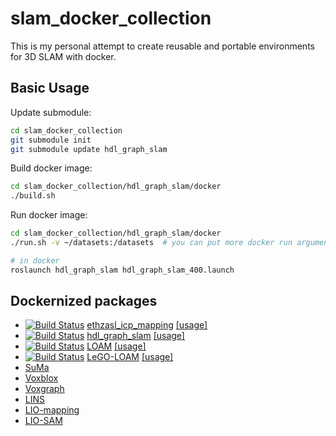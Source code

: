 # slam_docker_collection

This is my personal attempt to create reusable and portable environments for 3D SLAM with docker.

## Basic Usage

Update submodule:
```bash
cd slam_docker_collection
git submodule init
git submodule update hdl_graph_slam
```

Build docker image:
```bash
cd slam_docker_collection/hdl_graph_slam/docker
./build.sh
```

Run docker image:
```bash
cd slam_docker_collection/hdl_graph_slam/docker
./run.sh -v ~/datasets:/datasets  # you can put more docker run arguments here

# in docker
roslaunch hdl_graph_slam hdl_graph_slam_400.launch
```

## Dockernized packages
- [![Build Status](https://travis-ci.org/koide3/ethzasl_icp_mapping.svg?branch=reintegrate%2Fmaster_into_indigo_devel)](https://travis-ci.org/koide3/ethzasl_icp_mapping) [ethzasl_icp_mapping](https://github.com/ethz-asl/ethzasl_icp_mapping) [[usage]](https://github.com/koide3/ethzasl_icp_mapping/blob/reintegrate/master_into_indigo_devel/docker/howtouse.md)
- [![Build Status](https://travis-ci.org/koide3/hdl_graph_slam.svg?branch=master)](https://travis-ci.org/koide3/hdl_graph_slam) [hdl_graph_slam](https://github.com/koide3/hdl_graph_slam) [[usage]](https://github.com/koide3/hdl_graph_slam/blob/master/docker/howtouse.md)
- [![Build Status](https://travis-ci.org/koide3/loam_velodyne.svg?branch=master)](https://travis-ci.org/koide3/loam_velodyne) [LOAM](https://github.com/laboshinl/loam_velodyne) [[usage]](https://github.com/koide3/loam_velodyne/blob/master/docker/howtouse.md)
- [![Build Status](https://travis-ci.org/koide3/LeGO-LOAM-BOR.svg?branch=master)](https://travis-ci.org/koide3/LeGO-LOAM-BOR) [LeGO-LOAM](https://github.com/RobustFieldAutonomyLab/LeGO-LOAM) [[usage]](https://github.com/koide3/LeGO-LOAM-BOR/blob/master/docker/howtouse.md)
- [SuMa](https://github.com/jbehley/SuMa)
- [Voxblox](https://github.com/ethz-asl/voxblox)
- [Voxgraph](https://github.com/ethz-asl/voxgraph)
- [LINS](https://github.com/ChaoqinRobotics/LINS---LiDAR-inertial-SLAM)
- [LIO-mapping](https://github.com/hyye/lio-mapping)
- [LIO-SAM](https://github.com/TixiaoShan/LIO-SAM)
